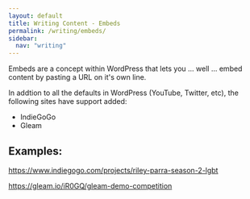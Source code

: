 ```yaml
---
layout: default
title: Writing Content - Embeds
permalink: /writing/embeds/
sidebar:
  nav: "writing"
---
```


Embeds are a concept within WordPress that lets you ... well ... embed content by pasting a URL on it's own line.

In addtion to all the defaults in WordPress (YouTube, Twitter, etc), the following sites have support added:

* IndieGoGo
* Gleam

## Examples:

https://www.indiegogo.com/projects/riley-parra-season-2-lgbt

https://gleam.io/iR0GQ/gleam-demo-competition
